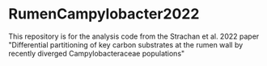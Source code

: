 # RumenCampylobacter2022
This repository is for the analysis code from the Strachan et al. 2022 paper "Differential partitioning of key carbon substrates at the rumen wall by recently diverged Campylobacteraceae populations"
